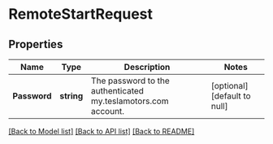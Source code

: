 # RemoteStartRequest

## Properties
Name | Type | Description | Notes
------------ | ------------- | ------------- | -------------
**Password** | **string** | The password to the authenticated my.teslamotors.com account. | [optional] [default to null]

[[Back to Model list]](../README.md#documentation-for-models) [[Back to API list]](../README.md#documentation-for-api-endpoints) [[Back to README]](../README.md)


